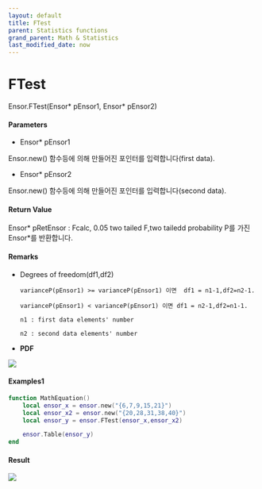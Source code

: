 ```yaml
---
layout: default
title: FTest
parent: Statistics functions
grand_parent: Math & Statistics
last_modified_date: now
---
```


# FTest

Ensor.FTest\(Ensor\* pEnsor1, Ensor\* pEnsor2\)

#### Parameters

* Ensor\* pEnsor1

Ensor.new\(\) 함수등에 의해 만들어진 포인터를 입력합니다\(first data\).

* Ensor\* pEnsor2

Ensor.new\(\) 함수등에 의해 만들어진 포인터를 입력합니다\(second data\).

#### Return Value

Ensor\* pRetEnsor : Fcalc, 0.05 two tailed F,two tailedd probability P를 가진 Ensor\*를 반환합니다.

#### Remarks

* Degrees of freedom\(df1,df2\)

  ```
  varianceP(pEnsor1) >= varianceP(pEnsor1) 이면  df1 = n1-1,df2=n2-1.

  varianceP(pEnsor1) < varianceP(pEnsor1) 이면 df1 = n2-1,df2=n1-1.

  n1 : first data elements' number

  n2 : second data elements' number

  ```

* **PDF**

![](./StatisticsAPI/FTestGraph.png)

#### Examples1

```lua
function MathEquation()
 	local ensor_x = ensor.new("{6,7,9,15,21}")
	local ensor_x2 = ensor.new("{20,28,31,38,40}")
 	local ensor_y = ensor.FTest(ensor_x,ensor_x2)

 	ensor.Table(ensor_y)
end 
```

#### Result

![](./StatisticsAPI/FTestResultTable.png)

